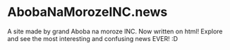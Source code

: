 # AbobaNaMorozeINC.news
A site made by grand Aboba na moroze INC. Now written on html! Explore and see the most interesting and confusing news EVER! :D
